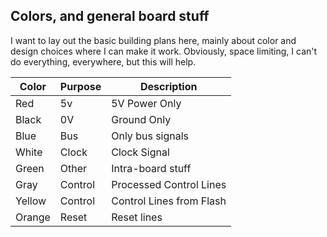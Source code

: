 ## Colors, and general board stuff

I want to lay out the basic building plans here, mainly about color and design choices where I can make it work.  Obviously, space limiting, I can't do everything, everywhere, but this will help.

| Color   | Purpose | Description                |
|---------|---------|----------------------------|
| Red     | 5v      | 5V Power Only              |
| Black   | 0V      | Ground Only                |
| Blue    | Bus     | Only bus signals           | 
| White   | Clock   | Clock Signal               |
| Green   | Other   | Intra-board stuff          |
| Gray    | Control | Processed Control Lines    |
| Yellow  | Control | Control Lines from Flash   |
| Orange  | Reset   | Reset lines				 |